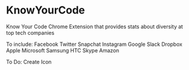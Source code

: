 # KnowYourCode
Know Your Code Chrome Extension that provides stats about diversity at top tech companies

To include:
Facebook
Twitter
Snapchat
Instagram
Google
Slack
Dropbox
Apple
Microsoft
Samsung
HTC
Skype
Amazon


To Do:
Create Icon
